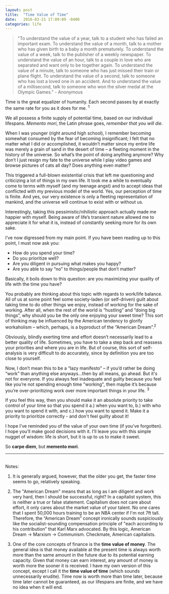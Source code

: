 ```yaml
---
layout: post
title:  "Time Value of Time"
date:   2016-03-21 17:09:09 -0400
categories: life
---
```


>"To understand the value of a year, talk to a student who has failed an important exam. 
To understand the value of a month, talk to a mother who has given birth to a baby a month prematurely. 
To understand the value of a week, talk to the publisher of a weekly newspaper. 
To understand the value of an hour, talk to a couple in love who are separated and want only to be together again. 
To understand the value of a minute, talk to someone who has just missed their train or plane flight. 
To understand the value of a second, talk to someone who has lost a loved one in an accident. 
And to understand the value of a millisecond, talk to someone who won the silver medal at the Olympic Games." - Anonymous 


Time is the great equalizer of humanity. Each second passes by at exactly the same rate for you as it does for me. <sup>1</sup>

We all possess a finite supply of potential time, based on our individual lifespans. *Memento mori*, the Latin phrase goes, *remember that you will die.*

When I was younger (right around high school), I remember becoming somewhat consumed by the fear of becoming insignificant; I felt that no matter what I did or accomplished, it wouldn’t matter since my entire life was merely a grain of sand in the desert of time – a fleeting moment in the history of the universe. So what’s the point of doing anything anymore? Why don’t I just resign my fate to the universe while I play video games and browse pictures of cats all day? Does anything even matter? 

This triggered a full-blown existential crisis that left me questioning and criticizing a lot of things in my own life. It took me a while to eventually come to terms with myself (and my teenage angst) and to accept ideas that conflicted with my previous model of the world. Yes, our perception of time is finite. And yes, our very existence is only a fleeting representation of mankind, and the universe will continue to exist with or without us. 

Interestingly, taking this pessimistic/nihilistic approach actually made me happier with myself. Being aware of life’s transient nature allowed me to appreciate it for what it is, instead of constantly seeking more for its own sake. 

I’ve now digressed from my main point. If you have been reading up to this point, I must now ask you: 

+ How do you spend your time? 
+ Do you prioritize well? 
+ Are you diligent in pursuing what makes you happy? 
+ Are you able to say “no” to things/people that don’t matter? 

Basically, it boils down to this question: are you maximizing your quality of life with the time you have? 

You probably are thinking about this topic with regards to work/life balance. All of us at some point feel some society-laden (or self-driven) guilt about taking time to do other things we enjoy, instead of working for the sake of working. After all, when the rest of the world is “hustling” and “doing big things”, why should you be the only one enjoying your sweet time? This sort of thinking may be influenced by the American tendency to glorify workaholism – which, perhaps, is a byproduct of the “American Dream”.<sup>2</sup> 

Obviously, blindly exerting time and effort doesn’t necessarily lead to a better quality of life. Sometimes, you have to take a step back and reassess your priorities and where you are in life. But of course, this sort of self-analysis is very difficult to do accurately, since by definition you are too close to yourself.

Now, I don’t mean this to be a “lazy manifesto” – if you’d rather be doing “work” than anything else anyways...then by all means, go ahead. But it's not for everyone. If you always feel inadequate and guilty because you feel like you’re not spending enough time "working", then maybe it’s because you’re over-prioritizing work over more important things in your life. <sup>3</sup> 

If you feel this way, then you should make it an absolute priority to take control of your time so that you spend it a.) when you want to, b.) with who you want to spend it with, and c.) how you want to spend it. Make it a priority to prioritize correctly - and don't feel guilty about it!

I hope I’ve reminded you of the value of your own time (if you’ve forgotten). I hope you’ll make good decisions with it. I’ll leave you with this simple nugget of wisdom: life is short, but it is up to us to make it sweet. 

So **carpe diem**, but **memento mori**.

---
<br>
Notes: 

1. It is generally argued, however, that the older you get, the faster time seems to go, relatively speaking.

2. The "American Dream" means that as long as I am diligent and work very hard, then I should be successful, right? In a capitalist system, this is neither a true or false statement. Capitalism does not care about effort, it only cares about the market value of your talent. No one cares that I spent 50,000 hours training to be an NBA center if I'm not 7ft tall. Therefore, the “American Dream” concept ironically sounds suspiciously like the socialist-sounding compensation principle of "each according to his contribution” that Karl Marx advocated. By this logic, American Dream → Marxism → Communism. Checkmate, American capitalists. 

3. One of the core concepts of finance is the **time value of money**. The general idea is that money available at the present time is always worth more than the same amount in the future due to its potential earning capacity. Given that money can earn interest, any amount of money is worth more the sooner it is received. I have my own version of this concept, except I call it the **time value of time** (which sounds unnecessarily erudite). Time now is worth more than time later, because time later cannot be guaranteed, as our lifespans are finite, and we have no idea when it will end.
